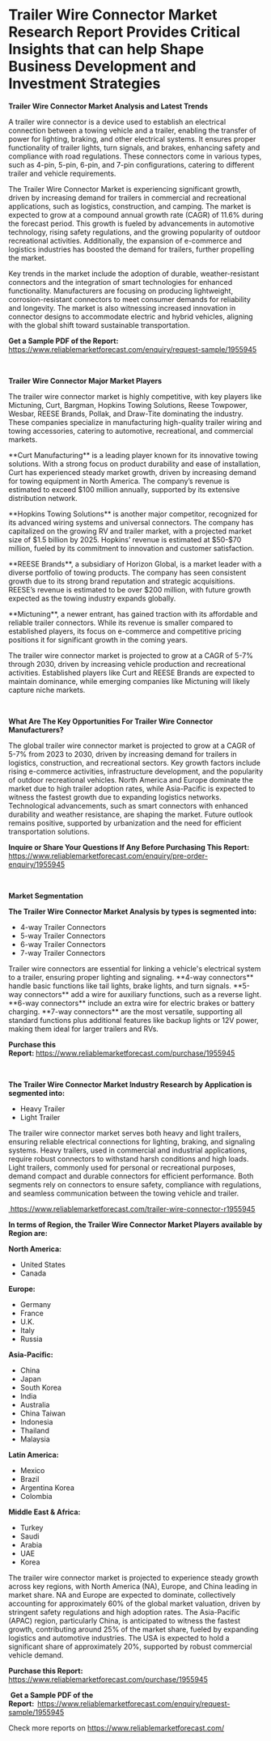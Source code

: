 <p><h1>Trailer Wire Connector Market Research Report Provides Critical Insights that can help Shape Business Development and Investment Strategies</h1></p><p><strong>Trailer Wire Connector Market Analysis and Latest Trends</strong></p>
<p><p>A trailer wire connector is a device used to establish an electrical connection between a towing vehicle and a trailer, enabling the transfer of power for lighting, braking, and other electrical systems. It ensures proper functionality of trailer lights, turn signals, and brakes, enhancing safety and compliance with road regulations. These connectors come in various types, such as 4-pin, 5-pin, 6-pin, and 7-pin configurations, catering to different trailer and vehicle requirements.</p><p>The Trailer Wire Connector Market is experiencing significant growth, driven by increasing demand for trailers in commercial and recreational applications, such as logistics, construction, and camping. The market is expected to grow at a compound annual growth rate (CAGR) of 11.6% during the forecast period. This growth is fueled by advancements in automotive technology, rising safety regulations, and the growing popularity of outdoor recreational activities. Additionally, the expansion of e-commerce and logistics industries has boosted the demand for trailers, further propelling the market.</p><p>Key trends in the market include the adoption of durable, weather-resistant connectors and the integration of smart technologies for enhanced functionality. Manufacturers are focusing on producing lightweight, corrosion-resistant connectors to meet consumer demands for reliability and longevity. The market is also witnessing increased innovation in connector designs to accommodate electric and hybrid vehicles, aligning with the global shift toward sustainable transportation.</p></p>
<p><strong>Get a Sample PDF of the Report:&nbsp;</strong> <a href="https://www.reliablemarketforecast.com/enquiry/request-sample/1955945?utm_campaign=1169&utm_medium=2&utm_source=Github&utm_content=ia&utm_term=22012025&utm_id=trailer-wire-connector">https://www.reliablemarketforecast.com/enquiry/request-sample/1955945</a></p>
<p>&nbsp;</p>
<p><strong>Trailer Wire Connector Major Market Players</strong></p>
<p><p>The trailer wire connector market is highly competitive, with key players like Mictuning, Curt, Bargman, Hopkins Towing Solutions, Reese Towpower, Wesbar, REESE Brands, Pollak, and Draw-Tite dominating the industry. These companies specialize in manufacturing high-quality trailer wiring and towing accessories, catering to automotive, recreational, and commercial markets.</p><p>**Curt Manufacturing** is a leading player known for its innovative towing solutions. With a strong focus on product durability and ease of installation, Curt has experienced steady market growth, driven by increasing demand for towing equipment in North America. The company’s revenue is estimated to exceed $100 million annually, supported by its extensive distribution network.</p><p>**Hopkins Towing Solutions** is another major competitor, recognized for its advanced wiring systems and universal connectors. The company has capitalized on the growing RV and trailer market, with a projected market size of $1.5 billion by 2025. Hopkins’ revenue is estimated at $50-$70 million, fueled by its commitment to innovation and customer satisfaction.</p><p>**REESE Brands**, a subsidiary of Horizon Global, is a market leader with a diverse portfolio of towing products. The company has seen consistent growth due to its strong brand reputation and strategic acquisitions. REESE’s revenue is estimated to be over $200 million, with future growth expected as the towing industry expands globally.</p><p>**Mictuning**, a newer entrant, has gained traction with its affordable and reliable trailer connectors. While its revenue is smaller compared to established players, its focus on e-commerce and competitive pricing positions it for significant growth in the coming years.</p><p>The trailer wire connector market is projected to grow at a CAGR of 5-7% through 2030, driven by increasing vehicle production and recreational activities. Established players like Curt and REESE Brands are expected to maintain dominance, while emerging companies like Mictuning will likely capture niche markets.</p></p>
<p>&nbsp;</p>
<p><strong>What Are The Key Opportunities For Trailer Wire Connector Manufacturers?</strong></p>
<p><p>The global trailer wire connector market is projected to grow at a CAGR of 5-7% from 2023 to 2030, driven by increasing demand for trailers in logistics, construction, and recreational sectors. Key growth factors include rising e-commerce activities, infrastructure development, and the popularity of outdoor recreational vehicles. North America and Europe dominate the market due to high trailer adoption rates, while Asia-Pacific is expected to witness the fastest growth due to expanding logistics networks. Technological advancements, such as smart connectors with enhanced durability and weather resistance, are shaping the market. Future outlook remains positive, supported by urbanization and the need for efficient transportation solutions.</p></p>
<p><strong>Inquire or Share Your Questions If Any Before Purchasing This Report:</strong> <a href="https://www.reliablemarketforecast.com/enquiry/pre-order-enquiry/1955945?utm_campaign=1169&utm_medium=2&utm_source=Github&utm_content=ia&utm_term=22012025&utm_id=trailer-wire-connector">https://www.reliablemarketforecast.com/enquiry/pre-order-enquiry/1955945</a></p>
<p>&nbsp;</p>
<p><strong>Market Segmentation</strong></p>
<p><strong>The Trailer Wire Connector Market Analysis by types is segmented into:</strong></p>
<p><ul><li>4-way Trailer Connectors</li><li>5-way Trailer Connectors</li><li>6-way Trailer Connectors</li><li>7-way Trailer Connectors</li></ul></p>
<p><p>Trailer wire connectors are essential for linking a vehicle's electrical system to a trailer, ensuring proper lighting and signaling. **4-way connectors** handle basic functions like tail lights, brake lights, and turn signals. **5-way connectors** add a wire for auxiliary functions, such as a reverse light. **6-way connectors** include an extra wire for electric brakes or battery charging. **7-way connectors** are the most versatile, supporting all standard functions plus additional features like backup lights or 12V power, making them ideal for larger trailers and RVs.</p></p>
<p><strong>Purchase this Report:&nbsp;</strong><a href="https://www.reliablemarketforecast.com/purchase/1955945?utm_campaign=1169&utm_medium=2&utm_source=Github&utm_content=ia&utm_term=22012025&utm_id=trailer-wire-connector">https://www.reliablemarketforecast.com/purchase/1955945</a></p>
<p>&nbsp;</p>
<p><strong>The Trailer Wire Connector Market Industry Research by Application is segmented into:</strong></p>
<p><ul><li>Heavy Trailer</li><li>Light Trailer</li></ul></p>
<p><p>The trailer wire connector market serves both heavy and light trailers, ensuring reliable electrical connections for lighting, braking, and signaling systems. Heavy trailers, used in commercial and industrial applications, require robust connectors to withstand harsh conditions and high loads. Light trailers, commonly used for personal or recreational purposes, demand compact and durable connectors for efficient performance. Both segments rely on connectors to ensure safety, compliance with regulations, and seamless communication between the towing vehicle and trailer.</p></p>
<p><a href="https://www.reliablemarketforecast.com/trailer-wire-connector-r1955945?utm_campaign=1169&utm_medium=2&utm_source=Github&utm_content=ia&utm_term=22012025&utm_id=trailer-wire-connector">&nbsp;https://www.reliablemarketforecast.com/trailer-wire-connector-r1955945</a></p>
<p><strong>In terms of Region, the Trailer Wire Connector Market Players available by Region are:</strong></p>
<p>
    <p> <strong> North America: </strong>
        <ul>
            <li>United States</li>
            <li>Canada</li>
        </ul>
        </p> 
    <p> <strong> Europe: </strong>
        <ul>
            <li>Germany</li>
            <li>France</li>
            <li>U.K.</li>
            <li>Italy</li>
            <li>Russia</li>
        </ul>
        </p> 
    <p> <strong> Asia-Pacific: </strong>
        <ul>
            <li>China</li>
            <li>Japan</li>
            <li>South Korea</li>
            <li>India</li>
            <li>Australia</li>
            <li>China Taiwan</li>
            <li>Indonesia</li>
            <li>Thailand</li>
            <li>Malaysia</li>
        </ul>
        </p> 
    <p> <strong> Latin America: </strong>
        <ul>
            <li>Mexico</li>
            <li>Brazil</li>
            <li>Argentina Korea</li>
            <li>Colombia</li>
        </ul>
        </p> 
    <p> <strong> Middle East & Africa: </strong>
        <ul>
            <li>Turkey</li>
            <li>Saudi</li>
            <li>Arabia</li>
            <li>UAE</li>
            <li>Korea</li>
        </ul>
    </p>
    </p>
<p><p>The trailer wire connector market is projected to experience steady growth across key regions, with North America (NA), Europe, and China leading in market share. NA and Europe are expected to dominate, collectively accounting for approximately 60% of the global market valuation, driven by stringent safety regulations and high adoption rates. The Asia-Pacific (APAC) region, particularly China, is anticipated to witness the fastest growth, contributing around 25% of the market share, fueled by expanding logistics and automotive industries. The USA is expected to hold a significant share of approximately 20%, supported by robust commercial vehicle demand.</p></p>
<p><strong>Purchase this Report: </strong><a href="https://www.reliablemarketforecast.com/purchase/1955945?utm_campaign=1169&utm_medium=2&utm_source=Github&utm_content=ia&utm_term=22012025&utm_id=trailer-wire-connector">https://www.reliablemarketforecast.com/purchase/1955945</a></p>
<p>&nbsp;<strong>Get a Sample PDF of the Report:&nbsp;&nbsp;</strong><a href="https://www.reliablemarketforecast.com/enquiry/request-sample/1955945?utm_campaign=1169&utm_medium=2&utm_source=Github&utm_content=ia&utm_term=22012025&utm_id=trailer-wire-connector">https://www.reliablemarketforecast.com/enquiry/request-sample/1955945</a></p>
<p><strong></strong></p>
<p>Check more reports on <a href="https://www.reliablemarketforecast.com/?utm_campaign=1169&utm_medium=2&utm_source=Github&utm_content=ia&utm_term=22012025&utm_id=trailer-wire-connector">https://www.reliablemarketforecast.com/</a></p>